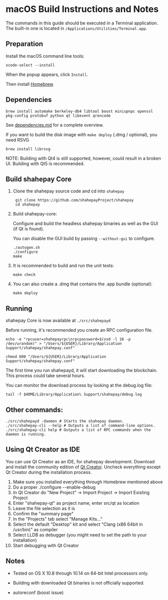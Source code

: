 macOS Build Instructions and Notes
====================================
The commands in this guide should be executed in a Terminal application.
The built-in one is located in `/Applications/Utilities/Terminal.app`.

Preparation
-----------
Install the macOS command line tools:

`xcode-select --install`

When the popup appears, click `Install`.

Then install [Homebrew](https://brew.sh).

Dependencies
----------------------

    brew install automake berkeley-db4 libtool boost miniupnpc openssl pkg-config protobuf python qt libevent qrencode

See [dependencies.md](dependencies.md) for a complete overview.

If you want to build the disk image with `make deploy` (.dmg / optional), you need RSVG

    brew install librsvg

NOTE: Building with Qt4 is still supported, however, could result in a broken UI. Building with Qt5 is recommended.


Build shahepay Core
------------------------

1. Clone the shahepay source code and cd into `shahepay`

        git clone https://github.com/shahepayProject/shahepay
        cd shahepay

2.  Build shahepay-core:

    Configure and build the headless shahepay binaries as well as the GUI (if Qt is found).

    You can disable the GUI build by passing `--without-gui` to configure.

        ./autogen.sh
        ./configure
        make

3.  It is recommended to build and run the unit tests:

        make check

4.  You can also create a .dmg that contains the .app bundle (optional):

        make deploy

Running
-------

shahepay Core is now available at `./src/shahepayd`

Before running, it's recommended you create an RPC configuration file.

    echo -e "rpcuser=shahepayrpc\nrpcpassword=$(xxd -l 16 -p /dev/urandom)" > "/Users/${USER}/Library/Application Support/shahepay/shahepay.conf"

    chmod 600 "/Users/${USER}/Library/Application Support/shahepay/shahepay.conf"

The first time you run shahepayd, it will start downloading the blockchain. This process could take several hours.

You can monitor the download process by looking at the debug.log file:

    tail -f $HOME/Library/Application\ Support/shahepay/debug.log

Other commands:
-------

    ./src/shahepayd -daemon # Starts the shahepay daemon.
    ./src/shahepay-cli --help # Outputs a list of command-line options.
    ./src/shahepay-cli help # Outputs a list of RPC commands when the daemon is running.

Using Qt Creator as IDE
------------------------
You can use Qt Creator as an IDE, for shahepay development.
Download and install the community edition of [Qt Creator](https://www.qt.io/download/).
Uncheck everything except Qt Creator during the installation process.

1. Make sure you installed everything through Homebrew mentioned above
2. Do a proper ./configure --enable-debug
3. In Qt Creator do "New Project" -> Import Project -> Import Existing Project
4. Enter "shahepay-qt" as project name, enter src/qt as location
5. Leave the file selection as it is
6. Confirm the "summary page"
7. In the "Projects" tab select "Manage Kits..."
8. Select the default "Desktop" kit and select "Clang (x86 64bit in /usr/bin)" as compiler
9. Select LLDB as debugger (you might need to set the path to your installation)
10. Start debugging with Qt Creator

Notes
-----

* Tested on OS X 10.8 through 10.14 on 64-bit Intel processors only.

* Building with downloaded Qt binaries is not officially supported. 

* autoreconf (boost issue)
